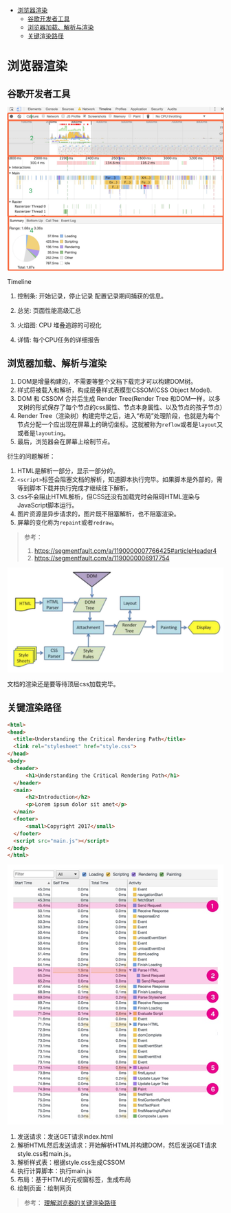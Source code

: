 
<!-- toc orderedList:0 depthFrom:1 depthTo:6 -->

* [浏览器渲染](#浏览器渲染)
    * [谷歌开发者工具](#谷歌开发者工具)
    * [浏览器加载、解析与渲染](#浏览器加载-解析与渲染)
    * [关键渲染路径](#关键渲染路径)

<!-- tocstop -->

# 浏览器渲染

## 谷歌开发者工具

![](img/浏览器渲染.jpg)

Timeline

1. 控制条:
    开始记录，停止记录
    配置记录期间捕获的信息。


2. 总览:
    页面性能高级汇总


3. 火焰图:
    CPU 堆叠追踪的可视化


4. 详情:
    每个CPU任务的详细报告

## 浏览器加载、解析与渲染

1. DOM是增量构建的，不需要等整个文档下载完才可以构建DOM树。
2. 样式将被载入和解析，构成层叠样式表模型CSSOM(CSS Object Model).
3. DOM 和 CSSOM 合并后生成 Render Tree(Render Tree 和DOM一样，以多叉树的形式保存了每个节点的css属性、节点本身属性、以及节点的孩子节点）
4. Render Tree（渲染树）构建完毕之后，进入“布局”处理阶段，也就是为每个节点分配一个应出现在屏幕上的确切坐标。这就被称为`reflow`或者是`layout`又或者是`layouting`。
5. 最后，浏览器会在屏幕上绘制节点。

衍生的问题解析：

1. HTML是解析一部分，显示一部分的。
2. `<script>`标签会阻塞文档的解析，知道脚本执行完毕。如果脚本是外部的，需等到脚本下载并执行完成才继续往下解析。
3. css不会阻止HTML解析，但CSS还没有加载完时会阻碍HTML渲染与JavaScript脚本运行。
4. 图片资源是异步请求的，图片既不阻塞解析，也不阻塞渲染。
5. 屏幕的变化称为`repaint`或者`redraw`。

>参考：
> 1. https://segmentfault.com/a/1190000007766425#articleHeader4
> 2. https://segmentfault.com/a/1190000006917754

![](img/浏览器渲染_2.jpg)

文档的渲染还是要等待顶层css加载完毕。

## 关键渲染路径

```HTML
<html>  
<head>  
  <title>Understanding the Critical Rendering Path</title>
  <link rel="stylesheet" href="style.css">
</head>  
<body>  
  <header>
      <h1>Understanding the Critical Rendering Path</h1>
  </header>
  <main>
      <h2>Introduction</h2>
      <p>Lorem ipsum dolor sit amet</p>
  </main>
  <footer>
      <small>Copyright 2017</small>
  </footer>
  <script src="main.js"></script>
</body>  
</html>
```
![](img/浏览器渲染_3.jpg)

1. 发送请求：发送GET请求index.html
2. 解析HTML然后发送请求：开始解析HTML并构建DOM，然后发送GET请求style.css和main.js。
3. 解析样式表：根据style.css生成CSSOM
4. 执行计算脚本：执行main.js
5. 布局：基于HTML的元视窗标签，生成布局
6. 绘制页面：绘制网页

>参考：
>[理解浏览器的关键渲染路径]( https://github.com/lx7575000/Translation/blob/master/%EF%BC%88%E8%AF%91%EF%BC%89%E7%90%86%E8%A7%A3%E6%B5%8F%E8%A7%88%E5%99%A8%E7%9A%84%E5%85%B3%E9%94%AE%E6%B8%B2%E6%9F%93%E8%B7%AF%E5%BE%84/%EF%BC%88%E8%AF%91%EF%BC%89%E7%90%86%E8%A7%A3%E6%B5%8F%E8%A7%88%E5%99%A8%E7%9A%84%E5%85%B3%E9%94%AE%E6%B8%B2%E6%9F%93%E8%B7%AF%E5%BE%84.md)
